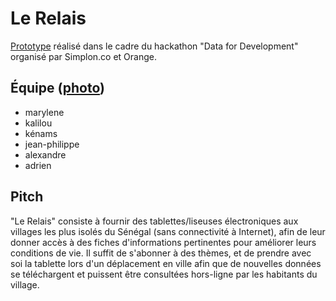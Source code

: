 # Le Relais

[Prototype](http://youtu.be/DIZtSVwErwQ) réalisé dans le cadre du hackathon "Data for Development" organisé par Simplon.co et Orange.

## Équipe ([photo](https://twitter.com/adrienjoly/status/585838949194661889))

- marylene
- kalilou
- kénams
- jean-philippe
- alexandre
- adrien

## Pitch

"Le Relais" consiste à fournir des tablettes/liseuses électroniques aux villages les plus isolés du Sénégal (sans connectivité à Internet), afin de leur donner accès à des fiches d'informations pertinentes pour améliorer leurs conditions de vie. Il suffit de s'abonner à des thèmes, et de prendre avec soi la tablette lors d'un déplacement en ville afin que de nouvelles données se téléchargent et puissent être consultées hors-ligne par les habitants du village.
